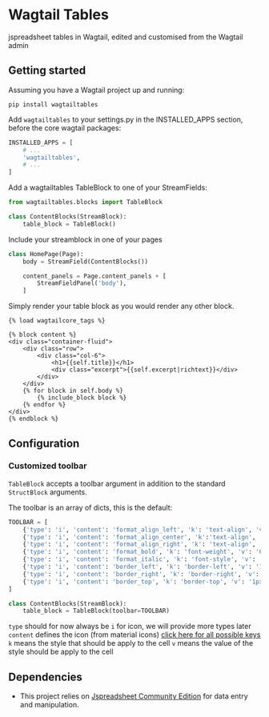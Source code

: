 # Wagtail Tables
jspreadsheet tables in Wagtail, edited and customised from the Wagtail admin

## Getting started

Assuming you have a Wagtail project up and running:

`pip install wagtailtables`

Add `wagtailtables` to your settings.py in the INSTALLED_APPS section, before the core wagtail packages:

```python
INSTALLED_APPS = [
    # ...
    'wagtailtables',
    # ...
]
```

Add a wagtailtables TableBlock to one of your StreamFields:

```python
from wagtailtables.blocks import TableBlock

class ContentBlocks(StreamBlock):
    table_block = TableBlock()
```

Include your streamblock in one of your pages

```python
class HomePage(Page):
    body = StreamField(ContentBlocks())

    content_panels = Page.content_panels + [
        StreamFieldPanel('body'),
    ]
```

Simply render your table block as you would render any other block.

```django
{% load wagtailcore_tags %}

{% block content %}
<div class="container-fluid">
    <div class="row">
        <div class="col-6">
            <h1>{{self.title}}</h1>
            <div class="excerpt">{{self.excerpt|richtext}}</div>
        </div>
    </div>
    {% for block in self.body %}
        {% include_block block %}
    {% endfor %}
</div>
{% endblock %}
```

## Configuration

### Customized toolbar
`TableBlock` accepts a toolbar argument in addition to the standard `StructBlock` arguments.

The toolbar is an array of dicts, this is the default:
```python
TOOLBAR = [
    {'type': 'i', 'content': 'format_align_left', 'k': 'text-align', 'v': 'left'},
    {'type': 'i', 'content': 'format_align_center', 'k':'text-align', 'v':'center'},
    {'type': 'i', 'content': 'format_align_right', 'k': 'text-align', 'v': 'right'},
    {'type': 'i', 'content': 'format_bold', 'k': 'font-weight', 'v': '600'},
    {'type': 'i', 'content': 'format_italic', 'k': 'font-style', 'v': 'italic'},
    {'type': 'i', 'content': 'border_left', 'k': 'border-left', 'v': '1px solid'},
    {'type': 'i', 'content': 'border_right', 'k': 'border-right', 'v': '1px solid'},
    {'type': 'i', 'content': 'border_top', 'k': 'border-top', 'v': '1px solid'},
]

class ContentBlocks(StreamBlock):
    table_block = TableBlock(toolbar=TOOLBAR)
```

`type` should for now always be `i` for icon, we will provide more types later
`content` defines the icon (from material icons) [click here for all possible keys](https://fonts.google.com/icons?selected=Material+Icons)
`k` means the style that should be apply to the cell
`v` means the value of the style should be apply to the cell

## Dependencies
* This project relies on [Jspreadsheet Community Edition](https://bossanova.uk/jspreadsheet/v4/) for data entry and manipulation. 
